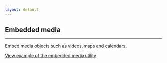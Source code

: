 ```yaml
---
layout: default
---
```


## Embedded media

<hr>

Embed media objects such as videos, maps and calendars.

<a href="/examples/utilities/embedded-media/"
    class="js-example">
View example of the embedded media utility
</a>
